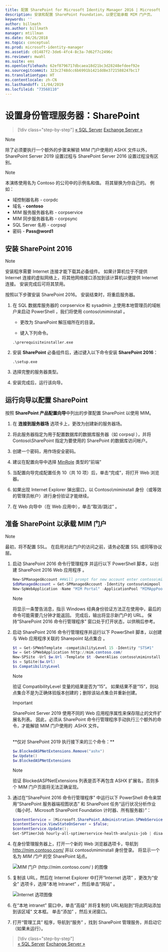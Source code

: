 ```yaml
---
title: 配置 SharePoint for Microsoft Identity Manager 2016 | Microsoft Docs
description: 安装和配置 SharePoint Foundation，以便它能承载 MIM 门户页。
keywords: ''
author: billmath
ms.author: billmath
manager: mtillman
ms.date: 04/26/2018
ms.topic: conceptual
ms.prod: microsoft-identity-manager
ms.assetid: c01487f2-3de6-4fc4-8c3a-7d62f7c2496c
ms.reviewer: mwahl
ms.suite: ems
ms.openlocfilehash: 62ef8796717dbcaea18d21bc3d28248efdeef92e
ms.sourcegitcommit: 323c2748dcc6b6991b1421dd8e3721588247bc17
ms.translationtype: HT
ms.contentlocale: zh-CN
ms.lasthandoff: 11/04/2019
ms.locfileid: "73568110"
---
```

# <a name="set-up-an-identity-management-server-sharepoint"></a>设置身份管理服务器：SharePoint

> [!div class="step-by-step"]
> [« SQL Server](prepare-server-sql2016.md)
> [Exchange Server »](prepare-server-exchange.md)
> 

> [!NOTE]
> 除了必须要执行一个额外的步骤来解锁 MIM 门户使用的 ASHX 文件以外，SharePoint Server 2019 设置过程与 SharePoint Server 2016 设置过程没有区别。 

> [!NOTE]
> 本演练使用名为 Contoso 的公司中的示例名和值。 将其替换为你自己的。 例如：
> - 域控制器名称 - corpdc 
> - 域名 - **contoso**
> - MIM 服务服务器名称 - corpservice 
> - MIM 同步服务器名称 - corpsync 
> - SQL Server 名称 - corpsql 
> - 密码 - <strong>Pass@word1</strong>


## <a name="install-sharepoint-2016"></a>安装 SharePoint 2016 

> [!NOTE]
> 安装程序需要 Internet 连接才能下载其必备组件。 如果计算机位于不提供 Internet 连接的虚拟网络上，将其他网络接口添加到该计算机以便提供 Internet 连接。 安装完成后可将其禁用。

按照以下步骤安装 SharePoint 2016。 安装结束时，将重启服务器。

1.  在 SQL 数据库服务器的 corpservice  和 sysadmin  上使用本地管理员的域帐户来启动 PowerShell  ，我们将使用 contoso\miminstall  。

    -   更改为 SharePoint 解压缩所在的目录。

    -   键入下列命令。
    ```
    .\prerequisiteinstaller.exe
    ```

2.  安装 **SharePoint** 必备组件后，通过键入以下命令安装 **SharePoint 2016**：

    ```
    .\setup.exe
    ```

3.  选择完整的服务器类型。

4.  安装完成后，运行该向导。

## <a name="run-the-wizard-to-configure-sharepoint"></a>运行向导以配置 SharePoint

按照 **SharePoint 产品配置向导**中列出的步骤配置 SharePoint 以使用 MIM。

1. 在 **连接到服务器场** 选项卡上，更改为创建新的服务器场。

2. 将此服务器指定为用于配置数据库的数据库服务器（如 corpsql  ），并将 Contoso\SharePoint  指定为要使用的 SharePoint 的数据库访问帐户。
3. 创建一个密码，用作场安全密码。

4. 建议在配置向导中选择 [MinRole](/sharepoint/install/overview-of-minrole-server-roles-in-sharepoint-server) 类型的“前端” 

5. 当配置向导完成配置任务 10（共 10 项）后，单击“完成”，将打开 Web 浏览器。

6. 如果出现 Internet Explorer 弹出窗口，以 Contoso\miminstall  身份（或等效的管理员帐户）进行身份验证才能继续。

7. 在 Web 向导中（在 Web 应用中），单击“取消/跳过”  。


## <a name="prepare-sharepoint-to-host-the-mim-portal"></a>准备 SharePoint 以承载 MIM 门户

> [!NOTE]
> 最初，将不配置 SSL。 在启用对此门户的访问之前，请务必配置 SSL 或同等协议层。

1. 启动 SharePoint 2016 命令行管理程序  并运行以下 PowerShell 脚本，以创建 SharePoint 2016 Web 应用程序  。

    ```PowerShell
    New-SPManagedAccount ##Will prompt for new account enter contoso\mimpool 
    $dbManagedAccount = Get-SPManagedAccount -Identity contoso\mimpool
    New-SpWebApplication -Name "MIM Portal" -ApplicationPool "MIMAppPool" -ApplicationPoolAccount $dbManagedAccount -AuthenticationMethod "Kerberos" -Port 80 -URL http://mim.contoso.com
    ```

    > [!NOTE]
    > 将显示一条警告消息，指示 Windows 经典身份验证方法正在使用中，最后的命令可能需要几分钟才能返回。 完成后，输出将显示新门户的 URL。 保持“SharePoint 2016 命令行管理程序”  窗口处于打开状态，以供稍后参考。

2. 启动 SharePoint 2016 命令行管理程序并运行以下 PowerShell 脚本，以创建与 Web 应用程序关联的 Sharepoint 站点集合  。
    ```PowerShell
    $t = Get-SPWebTemplate -compatibilityLevel 15 -Identity "STS#1"
    $w = Get-SPWebApplication http://mim.contoso.com/
    New-SPSite -Url $w.Url -Template $t -OwnerAlias contoso\miminstall -CompatibilityLevel 15 -Name "MIM Portal"
    $s = SpSite($w.Url)
    $s.CompatibilityLevel
    ```
    > [!NOTE]
    > 验证 CompatibilityLevel  变量的结果是否为“15”。 如果结果不是“15”，则站点集合不是为正确体验版本创建的；删除该站点集合并重新创建。

    > [!IMPORTANT]
    > SharePoint Server 2019 使用不同的 Web 应用程序属性来保存阻止的文件扩展名列表。 因此，必须从 SharePoint 命令行管理程序手动执行三个额外的命令，才能解锁 MIM 门户使用的 .ASHX 文件。
    <br/>
    **仅对 SharePoint 2019 执行接下来的三个命令：**

    ```PowerShell
    $w.BlockedASPNetExtensions.Remove("ashx")
    $w.Update()
    $w.BlockedASPNetExtensions
    ```
   > [!NOTE]
   > 验证 BlockedASPNetExtensions 列表是否不再包含 ASHX 扩展名，否则多个 MIM 门户页面将无法正确呈现。 


3. 通过在“SharePoint 2016 命令行管理程序”  中运行以下 PowerShell 命令来禁用“SharePoint 服务器端视图状态”  和 SharePoint 任务“运行状况分析作业（每小时、Microsoft SharePoint Foundation 计时器、所有服务器）”：

   ```PowerShell
   $contentService = [Microsoft.SharePoint.Administration.SPWebService]::ContentService;
   $contentService.ViewStateOnServer = $false;
   $contentService.Update();
   Get-SPTimerJob hourly-all-sptimerservice-health-analysis-job | disable-SPTimerJob
   ```

4. 在身份管理服务器上，打开一个新的 Web 浏览器选项卡，导航到 http://mim.contoso.com/ 并以 contoso\miminstall  身份登录。  将显示一个名为 *MIM 门户* 的空 SharePoint 站点。

    ![MIM 门户 (http://mim.contoso.com/ ) 的图像](media/prepare-server-sharepoint/MIM_DeploySP1new.png)

5. 复制该 URL，然后在 Internet Explorer 中打开“Internet 选项”  ，更改为“安全”  选项卡，选择“本地 Intranet”  ，然后单击“网站”  。

    ![Internet 选项图像](media/MIM-DeploySP2.png)

6. 在“本地 intranet”  窗口中，单击“高级”  并将复制的 URL粘贴到“将此网站添加到该区域”  文本框。 单击“添加”  ，然后关闭窗口。

7. 打开“管理工具”  程序，导航到“服务”  ，找到 SharePoint 管理服务，并启动它（如果未运行）。

> [!div class="step-by-step"]  
> [« SQL Server](prepare-server-sql2016.md)
> [Exchange Server »](prepare-server-exchange.md)
